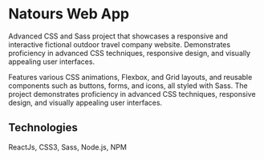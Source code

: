 # Natours Web App

Advanced CSS and Sass project that showcases a responsive and interactive fictional outdoor travel company website. Demonstrates proficiency in advanced CSS techniques, responsive design, and visually appealing user interfaces.

Features various CSS animations, Flexbox, and Grid layouts, and reusable components such as buttons, forms, and icons, all styled with Sass. The project demonstrates proficiency in advanced CSS techniques, responsive design, and visually appealing user interfaces.

## Technologies

ReactJs, CSS3, Sass, Node.js, NPM
